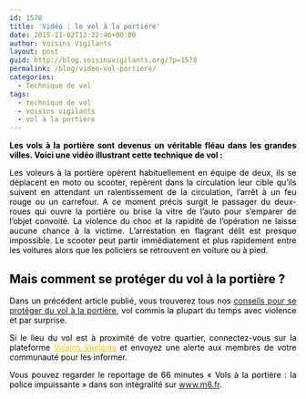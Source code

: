 ```yaml
---
id: 1578
title: 'Vidéo : le vol à la portière'
date: 2015-11-02T12:22:46+00:00
author: Voisins Vigilants
layout: post
guid: http://blog.voisinsvigilants.org/?p=1578
permalink: /blog/video-vol-portiere/
categories:
  - Technique de vol
tags:
  - technique de vol
  - voisins vigilants
  - vol à la portière
---
```

<p style="text-align: justify;">
  <strong style="color: #000000;">Les vols à la portière sont devenus un véritable fléau dans les grandes villes. Voici une vidéo illustrant cette technique de vol :</strong><strong style="color: #000000;"> </strong>
</p>



<p style="text-align: justify;">
  <span style="color: #000000;">Les voleurs à la portière opèrent habituellement en équipe de deux, ils se déplacent en moto ou scooter, repèrent dans la circulation leur cible qu’ils suivent en attendant un ralentissement de la circulation, l’arrêt à un feu rouge ou un carrefour. A ce moment précis surgit le passager du deux-roues qui ouvre la portière ou brise la vitre de l’auto pour s’emparer de l’objet convoité. La violence du choc et la rapidité de l’opération ne laisse aucune chance à la victime. L&rsquo;arrestation en flagrant délit est presque impossible. Le scooter peut partir immédiatement et plus rapidement entre les voitures alors que les policiers se retrouvent en voiture ou à pied.</span>
</p>

<h2 style="text-align: justify;">
  <span style="color: #000000;">Mais comment se protéger du vol à la portière ?</span>
</h2>

<p style="text-align: justify;">
  <span style="color: #000000;">Dans un précédent article publié, vous trouverez tous nos <a href="http://blog.voisinsvigilants.org/securite/2015/09/07/comment-se-proteger-du-vol-portiere/">conseils pour se protéger du vol à la portière</a>, vol commis la plupart du temps avec violence et par surprise.</span>
</p>

<p style="text-align: justify;">
  <span style="color: #000000;">Si le lieu du vol est à proximité de votre quartier, connectez-vous sur la plateforme </span><a style="color: #fbc400;" href="http://www.voisinsvigilants.org/">Voisins Vigilants</a><span style="color: #000000;"> et envoyez une alerte aux membres de votre communauté pour les informer.</span>
</p>

<p style="text-align: justify;">
  <span style="color: #000000;">Vous pouvez regarder le reportage de 66 minutes &laquo;&nbsp;Vols à la portière : la police impuissante&nbsp;&raquo; dans son intégralité sur</span> <a href="http://www.m6.fr/emission-66_minutes/videos/11252069-vols_a_la_portiere_la_police_impuissante.html">www.m6.fr</a>.
</p>
